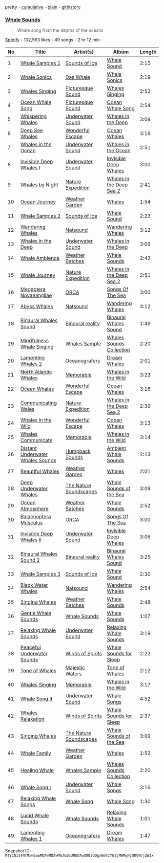 pretty - [cumulative](/playlists/cumulative/37i9dQZF1DX60xkhEfNtud.md) - [plain](/playlists/plain/37i9dQZF1DX60xkhEfNtud) - [githistory](https://github.githistory.xyz/mackorone/spotify-playlist-archive/blob/main/playlists/plain/37i9dQZF1DX60xkhEfNtud)

### [Whale Sounds](https://open.spotify.com/playlist/37i9dQZF1DX60xkhEfNtud)

> Whale song from the depths of the oceans

[Spotify](https://open.spotify.com/user/spotify) - 102,563 likes - 49 songs - 2 hr 12 min

| No. | Title | Artist(s) | Album | Length |
|---|---|---|---|---|
| 1 | [Whale Samples 1](https://open.spotify.com/track/1DkGJRw96jrpa0akCqzRYf) | [Sounds of Ice](https://open.spotify.com/artist/0XzyojMCU3KQJ86WLrfFLB) | [Whale Sound](https://open.spotify.com/album/1yslweRLL69chC57YVX6vB) | 2:15 |
| 2 | [Whale Sonics](https://open.spotify.com/track/2blxBz4OkiojOhYAYsP9lu) | [Das Whale](https://open.spotify.com/artist/7Hl1ospn4vNO9NYOi8oITU) | [Whale Sonics](https://open.spotify.com/album/3JP8ctGXwmNfjqkC2bnlmI) | 2:19 |
| 3 | [Whales Singing](https://open.spotify.com/track/0AxnbxJTvemaVTcnoNrvYD) | [Picturesque Sound](https://open.spotify.com/artist/4kmwcaEZw9Xs2GMUGKaR3D) | [Whales Singing](https://open.spotify.com/album/5esU5Av0nanL5Sjmu5L6HO) | 2:52 |
| 4 | [Ocean Whale Song](https://open.spotify.com/track/4aDaGIKwl9YdB5IyqtDVE9) | [Picturesque Sound](https://open.spotify.com/artist/4kmwcaEZw9Xs2GMUGKaR3D) | [Ocean Whale Song](https://open.spotify.com/album/3zYQ9n3zNQ0e490ALvxqB2) | 2:54 |
| 5 | [Whispering Whales](https://open.spotify.com/track/7zshAhxZAFYlG1XGwXKGIP) | [Underwater Sound](https://open.spotify.com/artist/2KJNQj4A21Hd22sjTEpTiq) | [Whales in the Deep](https://open.spotify.com/album/5wprN3cK2FQ9JP9XzKVlPj) | 3:09 |
| 6 | [Deep See Whales](https://open.spotify.com/track/1d8PvcNnRHTwJnN0gvjYlY) | [Wonderful Escape](https://open.spotify.com/artist/0PJ6I5TXDRK4pmLuSfh33T) | [Ocean Whales](https://open.spotify.com/album/0OedfiztU6KGbCOHdQNBhW) | 3:16 |
| 7 | [Whales in the Ocean](https://open.spotify.com/track/7hY4I1AJB3qjChEfeeZsbM) | [Underwater Sound](https://open.spotify.com/artist/2KJNQj4A21Hd22sjTEpTiq) | [Whales in the Ocean](https://open.spotify.com/album/6qJH650G6XotshNHvrgmqo) | 2:51 |
| 8 | [Invisible Deep Whales I](https://open.spotify.com/track/14suyegd7sy7kIuha52qUl) | [Underwater Sound](https://open.spotify.com/artist/2KJNQj4A21Hd22sjTEpTiq) | [Invisible Deep Whales](https://open.spotify.com/album/0HVRCh8U2Z9BlSwZGDsHRu) | 3:00 |
| 9 | [Whales by Night](https://open.spotify.com/track/1z7GxTap9r5l7xYj5XVGqC) | [Nature Expedition](https://open.spotify.com/artist/4Yo8oXOy1dREjZAQkzbsTi) | [Whales in the Deep Sea 2](https://open.spotify.com/album/2rDqBJ5WkcS2jw5jrJW1Hs) | 2:41 |
| 10 | [Ocean Journey](https://open.spotify.com/track/3Qp0mndfcpcGvai0Pyh4pZ) | [Weather Garden](https://open.spotify.com/artist/1lJiaPKFdf4hlJezMwIIBX) | [Whales](https://open.spotify.com/album/2luUyfHV0c8pMcLxS1zGUV) | 1:54 |
| 11 | [Whale Samples 2](https://open.spotify.com/track/20HFo2XERVmld7mn3DiXRj) | [Sounds of Ice](https://open.spotify.com/artist/0XzyojMCU3KQJ86WLrfFLB) | [Whale Sound](https://open.spotify.com/album/1yslweRLL69chC57YVX6vB) | 2:23 |
| 12 | [Wandering Whales](https://open.spotify.com/track/0Ng5p0qxoxb3y9WBZsAuTM) | [Natsound](https://open.spotify.com/artist/1GJH8huKOcDNdAdgwExXnw) | [Wandering Whales](https://open.spotify.com/album/7dgpgk3gWchyqql3ARp6jr) | 3:12 |
| 13 | [Whales in the Deep](https://open.spotify.com/track/4LBzgHFmgOME4ZkoJYSlcO) | [Underwater Sound](https://open.spotify.com/artist/2KJNQj4A21Hd22sjTEpTiq) | [Whales in the Deep](https://open.spotify.com/album/5wprN3cK2FQ9JP9XzKVlPj) | 3:09 |
| 14 | [Whale Ambience](https://open.spotify.com/track/5SxLUl5mYk8MYdH71x9Bx1) | [Weather Batches](https://open.spotify.com/artist/44RZwyPFg40Ferde44wbGT) | [Whale Sounds](https://open.spotify.com/album/0kg8UsoVxVRbtPBlFRPtOk) | 2:42 |
| 15 | [Whale Journey](https://open.spotify.com/track/4UAOXnU7WAkrf0Q1iyRUaj) | [Nature Expedition](https://open.spotify.com/artist/4Yo8oXOy1dREjZAQkzbsTi) | [Whales in the Deep Sea 2](https://open.spotify.com/album/2rDqBJ5WkcS2jw5jrJW1Hs) | 2:51 |
| 16 | [Megaptera Novaeangliae](https://open.spotify.com/track/1PmDangSs9cmS08IAWGNEg) | [ORCA](https://open.spotify.com/artist/59GmYZwizY9Xmk1CUsHpSq) | [Songs Of The Sea](https://open.spotify.com/album/5dGS7JyLoGnTlLs5f19oaM) | 3:00 |
| 17 | [Abyss Whales](https://open.spotify.com/track/6EH7wcBsac2lV6eXa0m2Vs) | [Natsound](https://open.spotify.com/artist/1GJH8huKOcDNdAdgwExXnw) | [Wandering Whales](https://open.spotify.com/album/7dgpgk3gWchyqql3ARp6jr) | 3:12 |
| 18 | [Binaural Whales Sound](https://open.spotify.com/track/0V5EyXsFNT1FxJoHch6m8p) | [Binaural reality](https://open.spotify.com/artist/3KpX5Ou0IqshHEM41e3AOn) | [Binaural Whales Sound](https://open.spotify.com/album/3xenWQBXBV8ONUKEW0ww0b) | 1:49 |
| 19 | [Mindfulness Whale Singing](https://open.spotify.com/track/0EvS5F9cdN51uyxc7zD0jc) | [Whales Sample](https://open.spotify.com/artist/0sWkEbH2U6YtdZurTXUhe6) | [Whales Sounds Collection](https://open.spotify.com/album/57W20d0oOma8Hq8FKRjT34) | 2:20 |
| 20 | [Lamenting Whales 2](https://open.spotify.com/track/0wEAlJJugzCzf8BqDusm9H) | [Oceanografers](https://open.spotify.com/artist/4L9auJxQTdLdRXVkeg0CTZ) | [Dream Whales](https://open.spotify.com/album/2zmm83nqWpkkrFa7C8GkIh) | 2:01 |
| 21 | [North Atlantic Whales](https://open.spotify.com/track/43RXQFu2Iu62DWhpBXvSOY) | [Memorable](https://open.spotify.com/artist/216iyhH3TpJJYO9zF1zyxV) | [Whales in the Wild](https://open.spotify.com/album/4OxOMkXWCp40orgmtExWcL) | 3:23 |
| 22 | [Ocean Whales](https://open.spotify.com/track/0MfWxklDqgV1g06b5GTNH6) | [Wonderful Escape](https://open.spotify.com/artist/0PJ6I5TXDRK4pmLuSfh33T) | [Ocean Whales](https://open.spotify.com/album/0OedfiztU6KGbCOHdQNBhW) | 3:16 |
| 23 | [Communicating Wales](https://open.spotify.com/track/0t6nVgwOmJikwqxR3mHtYO) | [Nature Expedition](https://open.spotify.com/artist/4Yo8oXOy1dREjZAQkzbsTi) | [Whales in the Deep Sea 2](https://open.spotify.com/album/2rDqBJ5WkcS2jw5jrJW1Hs) | 2:39 |
| 24 | [Whales in the Wild](https://open.spotify.com/track/16smWn9MSpDnsxIzq6KuDK) | [Wonderful Escape](https://open.spotify.com/artist/0PJ6I5TXDRK4pmLuSfh33T) | [Ocean Whales](https://open.spotify.com/album/0OedfiztU6KGbCOHdQNBhW) | 3:13 |
| 25 | [Whales Communicate](https://open.spotify.com/track/2ELSswCIzVqnjev2HWrhNk) | [Memorable](https://open.spotify.com/artist/216iyhH3TpJJYO9zF1zyxV) | [Whales in the Wild](https://open.spotify.com/album/4OxOMkXWCp40orgmtExWcL) | 3:14 |
| 26 | [Distant Underwater Whales Sounds](https://open.spotify.com/track/6JB3nlgWptOPom3PhaTxvj) | [Humpback Sounds](https://open.spotify.com/artist/5DCq6izASQ7Gzatgynkz5k) | [Ambient Whale Sounds](https://open.spotify.com/album/2pWbLGvbfu7tSMdSb4ACq7) | 2:13 |
| 27 | [Beautiful Whales](https://open.spotify.com/track/4LNs3G6PdQNFoFbYxo5VAb) | [Weather Garden](https://open.spotify.com/artist/1lJiaPKFdf4hlJezMwIIBX) | [Whales](https://open.spotify.com/album/2luUyfHV0c8pMcLxS1zGUV) | 2:01 |
| 28 | [Deep Underwater Whales](https://open.spotify.com/track/6Yz8N3m0XdpAjPySeEU2Nm) | [The Nature Soundscapes](https://open.spotify.com/artist/02EkiP3hYgkSISBAS0nfjG) | [Whale Sounds of the Sea](https://open.spotify.com/album/0YyICQb46YsV0Lytj42NeS) | 3:09 |
| 29 | [Ocean Atmosphere](https://open.spotify.com/track/2gNaYeNB0U0f1YTRESqp6L) | [Weather Batches](https://open.spotify.com/artist/44RZwyPFg40Ferde44wbGT) | [Whale Sounds](https://open.spotify.com/album/0kg8UsoVxVRbtPBlFRPtOk) | 2:52 |
| 30 | [Balaenoptera Musculus](https://open.spotify.com/track/2AxtKjQpaxjSpNDP8cvTAZ) | [ORCA](https://open.spotify.com/artist/59GmYZwizY9Xmk1CUsHpSq) | [Songs Of The Sea](https://open.spotify.com/album/5dGS7JyLoGnTlLs5f19oaM) | 3:00 |
| 31 | [Invisible Deep Whales II](https://open.spotify.com/track/62xI0FUSIEiSRHkTOYaOCq) | [Underwater Sound](https://open.spotify.com/artist/2KJNQj4A21Hd22sjTEpTiq) | [Invisible Deep Whales](https://open.spotify.com/album/0HVRCh8U2Z9BlSwZGDsHRu) | 3:06 |
| 32 | [Binaural Whales Sound 2](https://open.spotify.com/track/0QQL2dGifMFHOpHRTjPuHB) | [Binaural reality](https://open.spotify.com/artist/3KpX5Ou0IqshHEM41e3AOn) | [Binaural Whales Sound](https://open.spotify.com/album/3xenWQBXBV8ONUKEW0ww0b) | 3:25 |
| 33 | [Whale Samples 3](https://open.spotify.com/track/2Z7AhdadhogkWvpn37uMfL) | [Sounds of Ice](https://open.spotify.com/artist/0XzyojMCU3KQJ86WLrfFLB) | [Whale Sound](https://open.spotify.com/album/1yslweRLL69chC57YVX6vB) | 2:30 |
| 34 | [Black Water Whales](https://open.spotify.com/track/4lCwll0aDIchTg9qd7njC4) | [Natsound](https://open.spotify.com/artist/1GJH8huKOcDNdAdgwExXnw) | [Wandering Whales](https://open.spotify.com/album/7dgpgk3gWchyqql3ARp6jr) | 2:54 |
| 35 | [Singing Whales](https://open.spotify.com/track/4migfa50Z5BlG56vAQuS2y) | [Weather Batches](https://open.spotify.com/artist/44RZwyPFg40Ferde44wbGT) | [Whale Sounds](https://open.spotify.com/album/0kg8UsoVxVRbtPBlFRPtOk) | 2:48 |
| 36 | [Gentle Whale Sounds](https://open.spotify.com/track/1H5D3NoPQbXHLrG4HYcGDS) | [Whale Sounds](https://open.spotify.com/artist/7LVCDe9G98TWctZ7EzukDm) | [Whale Sounds](https://open.spotify.com/album/7qjf8RYINNHq3klX7QABXe) | 1:07 |
| 37 | [Relaxing Whale Sounds](https://open.spotify.com/track/79gJ9ZOedZxTma3OxwUB0Q) | [Underwater Sound](https://open.spotify.com/artist/2KJNQj4A21Hd22sjTEpTiq) | [Relaxing Whale Sounds](https://open.spotify.com/album/0SK7vxVKcatDdBGC2tIxJ5) | 3:19 |
| 38 | [Peaceful Underwater Sounds](https://open.spotify.com/track/3kKxYG0iEOptbjH38AKXws) | [Winds of Spirits](https://open.spotify.com/artist/2o4Z8cAefTvOBs6BPzA3Vv) | [Whale Sounds for Sleep](https://open.spotify.com/album/1yTiBYnYPCpFKUVNV6gG9m) | 2:22 |
| 39 | [Tone of Whales](https://open.spotify.com/track/6iRuWHZOz2GH35ljcNqt3i) | [Majestic Waters](https://open.spotify.com/artist/0RZfw1ZeGZtv6XVk46okGk) | [Tone of Whales](https://open.spotify.com/album/58OJVATeFUfAFaiWwK7Idc) | 2:12 |
| 40 | [Whales Singing](https://open.spotify.com/track/15kTpHlXT02GbofofDh7n5) | [Memorable](https://open.spotify.com/artist/216iyhH3TpJJYO9zF1zyxV) | [Whales in the Wild](https://open.spotify.com/album/4OxOMkXWCp40orgmtExWcL) | 3:17 |
| 41 | [Whale Song II](https://open.spotify.com/track/2t8KVWDy3uwlWjLebfYcYz) | [Underwater Sound](https://open.spotify.com/artist/2KJNQj4A21Hd22sjTEpTiq) | [Whale Songs](https://open.spotify.com/album/3Nc01wKpTZjhGhyvES5eNr) | 4:52 |
| 42 | [Whales Relaxation](https://open.spotify.com/track/3CcsCkkquozro6x6H6loDi) | [Winds of Spirits](https://open.spotify.com/artist/2o4Z8cAefTvOBs6BPzA3Vv) | [Whale Sounds for Sleep](https://open.spotify.com/album/1yTiBYnYPCpFKUVNV6gG9m) | 2:37 |
| 43 | [Singing Whales](https://open.spotify.com/track/5u06TbepFp660RQvItOuqz) | [The Nature Soundscapes](https://open.spotify.com/artist/02EkiP3hYgkSISBAS0nfjG) | [Whale Sounds of the Sea](https://open.spotify.com/album/0YyICQb46YsV0Lytj42NeS) | 3:09 |
| 44 | [Whale Family](https://open.spotify.com/track/5U5EL04oH9kHlFcuIWKNYS) | [Weather Garden](https://open.spotify.com/artist/1lJiaPKFdf4hlJezMwIIBX) | [Whales](https://open.spotify.com/album/2luUyfHV0c8pMcLxS1zGUV) | 1:52 |
| 45 | [Healing Whale](https://open.spotify.com/track/2CfSXVfsGEZj6ptlCBD34R) | [Whales Sample](https://open.spotify.com/artist/0sWkEbH2U6YtdZurTXUhe6) | [Whales Sounds Collection](https://open.spotify.com/album/57W20d0oOma8Hq8FKRjT34) | 2:20 |
| 46 | [Whale Song I](https://open.spotify.com/track/1200m91gtne5JWrxvRaslI) | [Underwater Sound](https://open.spotify.com/artist/2KJNQj4A21Hd22sjTEpTiq) | [Whale Songs](https://open.spotify.com/album/3Nc01wKpTZjhGhyvES5eNr) | 3:16 |
| 47 | [Relaxing Whale Songs](https://open.spotify.com/track/1wUocFec16NhFaDvyKnIKR) | [Whale Song](https://open.spotify.com/artist/5CsU2kZxj5Xye9kIDstUyt) | [Whale Song](https://open.spotify.com/album/1aG1eNe04lzjSuQ9lJlCLa) | 1:30 |
| 48 | [Lucid Whale Sounds](https://open.spotify.com/track/50v1ox7jonCUYfZOVgGuFg) | [Whale Sounds](https://open.spotify.com/artist/7LVCDe9G98TWctZ7EzukDm) | [Relaxing Whale Sounds](https://open.spotify.com/album/1ad1XYtNX84FyYl88quBlP) | 1:01 |
| 49 | [Lamenting Whales 1](https://open.spotify.com/track/634V8nCT9EsD6qWHBbJi58) | [Oceanografers](https://open.spotify.com/artist/4L9auJxQTdLdRXVkeg0CTZ) | [Dream Whales](https://open.spotify.com/album/2zmm83nqWpkkrFa7C8GkIh) | 1:47 |

Snapshot ID: `MTY1NzI4NTMxNiwwMDAwMDAwMGJmZGU0ODAwODQzODgxNmYzYWZjMWMyNjQ0OWJjZWIx`
